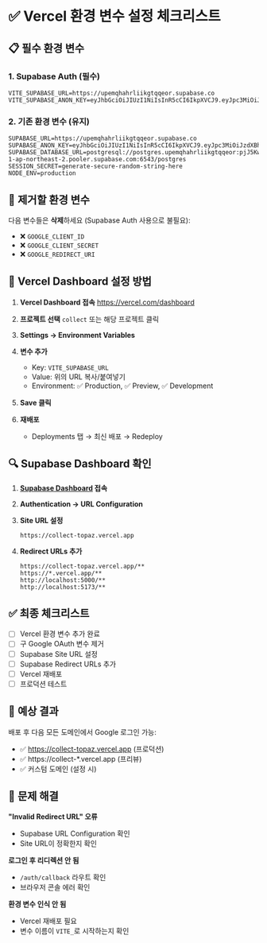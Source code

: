 # ✅ Vercel 환경 변수 설정 체크리스트

## 📋 필수 환경 변수

### 1. Supabase Auth (필수)
```env
VITE_SUPABASE_URL=https://upemqhahrliikgtqqeor.supabase.co
VITE_SUPABASE_ANON_KEY=eyJhbGciOiJIUzI1NiIsInR5cCI6IkpXVCJ9.eyJpc3MiOiJzdXBhYmFzZSIsInJlZiI6InVwZW1xaGFocmxpaWtndHFxZW9yIiwicm9sZSI6ImFub24iLCJpYXQiOjE3NTY2MjMwODUsImV4cCI6MjA3MjE5OTA4NX0.d64QdZZnEcgAg0ncVh2SpiFUBERcRU6_NQrUeLT817s
```

### 2. 기존 환경 변수 (유지)
```env
SUPABASE_URL=https://upemqhahrliikgtqqeor.supabase.co
SUPABASE_ANON_KEY=eyJhbGciOiJIUzI1NiIsInR5cCI6IkpXVCJ9.eyJpc3MiOiJzdXBhYmFzZSIsInJlZiI6InVwZW1xaGFocmxpaWtndHFxZW9yIiwicm9sZSI6ImFub24iLCJpYXQiOjE3NTY2MjMwODUsImV4cCI6MjA3MjE5OTA4NX0.d64QdZZnEcgAg0ncVh2SpiFUBERcRU6_NQrUeLT817s
SUPABASE_DATABASE_URL=postgresql://postgres.upemqhahrliikgtqqeor:pjJ5KwimsTmWqb6B@aws-1-ap-northeast-2.pooler.supabase.com:6543/postgres
SESSION_SECRET=generate-secure-random-string-here
NODE_ENV=production
```

## 🚫 제거할 환경 변수

다음 변수들은 **삭제**하세요 (Supabase Auth 사용으로 불필요):
- ❌ `GOOGLE_CLIENT_ID`
- ❌ `GOOGLE_CLIENT_SECRET`  
- ❌ `GOOGLE_REDIRECT_URI`

## 📝 Vercel Dashboard 설정 방법

1. **Vercel Dashboard 접속**
   https://vercel.com/dashboard

2. **프로젝트 선택**
   `collect` 또는 해당 프로젝트 클릭

3. **Settings → Environment Variables**

4. **변수 추가**
   - Key: `VITE_SUPABASE_URL`
   - Value: 위의 URL 복사/붙여넣기
   - Environment: ✅ Production, ✅ Preview, ✅ Development

5. **Save 클릭**

6. **재배포**
   - Deployments 탭 → 최신 배포 → Redeploy

## 🔍 Supabase Dashboard 확인

1. **[Supabase Dashboard](https://app.supabase.com) 접속**

2. **Authentication → URL Configuration**
   
3. **Site URL 설정**
   ```
   https://collect-topaz.vercel.app
   ```

4. **Redirect URLs 추가**
   ```
   https://collect-topaz.vercel.app/**
   https://*.vercel.app/**
   http://localhost:5000/**
   http://localhost:5173/**
   ```

## ✅ 최종 체크리스트

- [ ] Vercel 환경 변수 추가 완료
- [ ] 구 Google OAuth 변수 제거
- [ ] Supabase Site URL 설정
- [ ] Supabase Redirect URLs 추가
- [ ] Vercel 재배포
- [ ] 프로덕션 테스트

## 🎯 예상 결과

배포 후 다음 모든 도메인에서 Google 로그인 가능:
- ✅ https://collect-topaz.vercel.app (프로덕션)
- ✅ https://collect-*.vercel.app (프리뷰)
- ✅ 커스텀 도메인 (설정 시)

## 🐛 문제 해결

**"Invalid Redirect URL" 오류**
- Supabase URL Configuration 확인
- Site URL이 정확한지 확인

**로그인 후 리디렉션 안 됨**
- `/auth/callback` 라우트 확인
- 브라우저 콘솔 에러 확인

**환경 변수 인식 안 됨**
- Vercel 재배포 필요
- 변수 이름이 `VITE_`로 시작하는지 확인